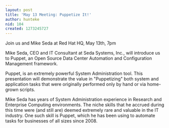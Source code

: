 ```yaml
---
layout: post
title: 'May 13 Meeting: Puppetize It!'
author: hunteke
nid: 104
created: 1273245727
---
```

Join us and Mike Seda at Red Hat HQ, May 13th, 7pm

Mike Seda, CEO and IT Consultant at Seda Systems, Inc., will introduce us to Puppet, an Open Source Data Center Automation and Configuration Management framework.
<!--break-->
Puppet, is an extremely powerful System Administration tool. This presentation will demonstrate the value in "Puppetizing" both system and application tasks that were originally performed only by hand or via home-grown scripts.

Mike Seda has years of System Administration experience in Research and Enterprise Computing environments. The niche skills that he accrued during this time were (and still are) deemed extremely rare and valuable in the IT industry. One such skill is Puppet, which he has been using to automate tasks for businesses of all sizes since 2008. 
